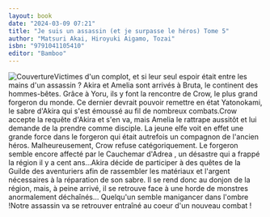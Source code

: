 ```yaml
---
layout: book
date: "2024-03-09 07:21"
title: "Je suis un assassin (et je surpasse le héros) Tome 5"
author: "Matsuri Akai, Hiroyuki Aigamo, Tozai"
isbn: "9791041105410"
editor: "Bamboo"
---
```

![Couverture](/img/9791041105410.jpeg)Victimes d'un complot, et si leur seul espoir était entre les mains d'un assassin ?  Akira et Amelia sont arrivés à Bruta, le continent des hommes-bêtes. Grâce à Yoru, ils y font la rencontre de Crow, le plus grand forgeron du monde. Ce dernier devrait pouvoir remettre en état Yatonokami, le sabre d'Akira qui s'est émoussé au fil de nombreux combats.Crow accepte la requête d'Akira et s'en va, mais Amelia le rattrape aussitôt et lui demande de la prendre comme disciple. La jeune elfe voit en effet une grande force dans le forgeron qui était autrefois un compagnon de l'ancien héros. Malheureusement, Crow refuse catégoriquement. Le forgeron semble encore affecté par le  Cauchemar d'Adrea , un désastre qui a frappé la région il y a cent ans...Akira décide de participer à des quêtes de la Guilde des aventuriers afin de rassembler les matériaux et l'argent nécessaires à la réparation de son sabre. Il se rend donc au donjon de la région, mais, à peine arrivé, il se retrouve face à une horde de monstres anormalement déchaînés... Quelqu'un semble manigancer dans l'ombre !Notre assassin va se retrouver entraîné au coeur d'un nouveau combat !